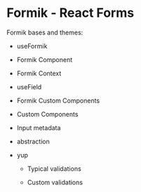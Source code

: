 # Formik - React Forms

Formik bases and themes:

- useFormik

- Formik Component

- Formik Context

- useField

- Formik Custom Components

- Custom Components

- Input metadata

- abstraction

- yup

    - Typical validations

    - Custom validations